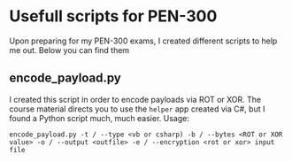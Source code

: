 # Usefull scripts for PEN-300

Upon preparing for my PEN-300 exams, I created different scripts to help me out. Below you can find them

## encode_payload.py
I created this script in order to encode payloads via ROT or XOR. The course material directs you to use the `helper` app created via C#, but I found a Python script much, much easier. Usage:

```
encode_payload.py -t / --type <vb or csharp) -b / --bytes <ROT or XOR value> -o / --output <outfile> -e / --encryption <rot or xor> input file
```
